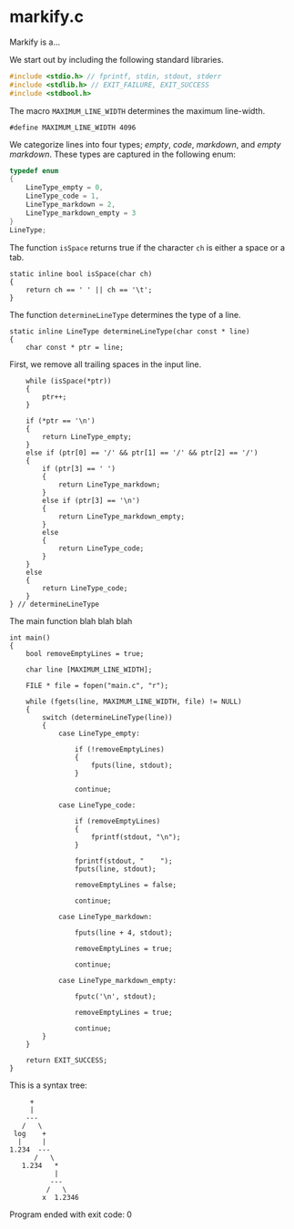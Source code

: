 # markify.c

Markify is a...


We start out by including the following standard libraries.

```c
#include <stdio.h> // fprintf, stdin, stdout, stderr
#include <stdlib.h> // EXIT_FAILURE, EXIT_SUCCESS
#include <stdbool.h>
```

The macro `MAXIMUM_LINE_WIDTH` determines the maximum line-width.


    #define MAXIMUM_LINE_WIDTH 4096


We categorize lines into four types; *empty*, *code*, *markdown*, and *empty markdown*. These
types are captured in the following enum:

```c
typedef enum
{
    LineType_empty = 0,
    LineType_code = 1,
    LineType_markdown = 2,
    LineType_markdown_empty = 3
}
LineType;
```

The function `isSpace` returns true if the character `ch` is either a space or a tab.


    static inline bool isSpace(char ch)
    {
        return ch == ' ' || ch == '\t';
    }


The function `determineLineType` determines the type of a line.


    static inline LineType determineLineType(char const * line)
    {
        char const * ptr = line;


First, we remove all trailing spaces in the input line.


        while (isSpace(*ptr))
        {
            ptr++;
        }

        if (*ptr == '\n')
        {
            return LineType_empty;
        }
        else if (ptr[0] == '/' && ptr[1] == '/' && ptr[2] == '/')
        {
            if (ptr[3] == ' ')
            {
                return LineType_markdown;
            }
            else if (ptr[3] == '\n')
            {
                return LineType_markdown_empty;
            }
            else
            {
                return LineType_code;
            }
        }
        else
        {
            return LineType_code;
        }
    } // determineLineType


The main function blah blah blah


    int main()
    {
        bool removeEmptyLines = true;

        char line [MAXIMUM_LINE_WIDTH];

        FILE * file = fopen("main.c", "r");

        while (fgets(line, MAXIMUM_LINE_WIDTH, file) != NULL)
        {
            switch (determineLineType(line))
            {
                case LineType_empty:

                    if (!removeEmptyLines)
                    {
                        fputs(line, stdout);
                    }

                    continue;

                case LineType_code:

                    if (removeEmptyLines)
                    {
                        fprintf(stdout, "\n");
                    }

                    fprintf(stdout, "    ");
                    fputs(line, stdout);

                    removeEmptyLines = false;

                    continue;

                case LineType_markdown:

                    fputs(line + 4, stdout);

                    removeEmptyLines = true;

                    continue;

                case LineType_markdown_empty:

                    fputc('\n', stdout);

                    removeEmptyLines = true;

                    continue;
            }
        }

        return EXIT_SUCCESS;
    }


This is a syntax tree:

```
     +
     |
    ---
   /   \
 log    +
  |     |
1.234  ---
      /   \
   1.234   *
           |
          ---
         /   \
        x  1.2346
```

Program ended with exit code: 0
